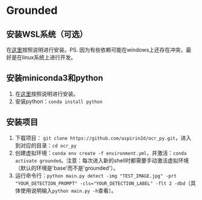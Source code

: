 # Grounded

## 安装WSL系统（可选）
在[这里](https://learn.microsoft.com/en-us/windows/wsl/install)按照说明进行安装。PS. 因为有些依赖可能在windows上还存在冲突，最好是在linux系统上进行开发。

## 安装miniconda3和python
1. 在[这里](https://docs.anaconda.com/miniconda/miniconda-install/)按照说明进行安装。
1. 安装python：`conda install python`

## 安装项目
1. 下载项目： `git clone https://github.com/aspirin2d/ocr_py.git`，进入到对应的目录：`cd ocr_py`
1. 创建虚拟环境：`conda env create -f environment.yml`，并激活：`conda activate grounded`。注意：每次进入新的shell时都需要手动激活虚拟环境（默认的环境是'base'而不是'grounded'）。
1. 运行命令行：`python main.py detect -img "TEST_IMAGE.jpg" -prt "YOUR_DETECTION_PROMPT" -cls="YOUR_DETECTION_LABEL" -flt 2 -dbd`（具体使用说明输入`python main.py -h`查看）。
